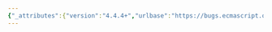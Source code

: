 ```yaml
---
{"_attributes":{"version":"4.4.4+","urlbase":"https://bugs.ecmascript.org/","maintainer":"dherman@mozilla.com"},"bug":{"bug_id":3520,"creation_ts":"2015-01-09 06:54:00 -0800","short_desc":"22.2.2.1.1 TypedArrayFrom - step 10.f shoud be 10.e.iii","delta_ts":"2015-01-15 16:19:00 -0800","product":"Draft for 6th Edition","component":"editorial issue","version":"Rev 30: December 24, 2014 Draft","rep_platform":"All","op_sys":"All","bug_status":"RESOLVED","resolution":"FIXED","priority":"Normal","bug_severity":"enhancement","everconfirmed":true,"reporter":{"uid":"446240525","name":"ziyunfei"},"assigned_to":{"uid":"allen","name":"Allen Wirfs-Brock"},"long_desc":[{"commentid":11321,"comment_count":0,"who":{"uid":"446240525","name":"ziyunfei"},"bug_when":"2015-01-09 06:54:23 -0800"},{"commentid":11324,"comment_count":1,"who":{"uid":"allen","name":"Allen Wirfs-Brock"},"bug_when":"2015-01-13 10:14:05 -0800","thetext":"fixed in rev31 editor's draft"},{"commentid":11408,"comment_count":2,"who":{"uid":"allen","name":"Allen Wirfs-Brock"},"bug_when":"2015-01-15 16:19:00 -0800","thetext":"In Rev31"}]}}
---
```


